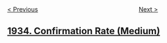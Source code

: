 <!--|This file generated by command(leetcode description); DO NOT EDIT.    |-->
<!--+----------------------------------------------------------------------+-->
<!--|@author    openset <openset.wang@gmail.com>                           |-->
<!--|@link      https://github.com/openset                                 |-->
<!--|@home      https://github.com/openset/leetcode                        |-->
<!--+----------------------------------------------------------------------+-->

[< Previous](../check-if-string-is-decomposable-into-value-equal-substrings "Check if String Is Decomposable Into Value-Equal Substrings")
　　　　　　　　　　　　　　　　
[Next >](../maximum-number-of-words-you-can-type "Maximum Number of Words You Can Type")

## [1934. Confirmation Rate (Medium)](https://leetcode.com/problems/confirmation-rate "")


